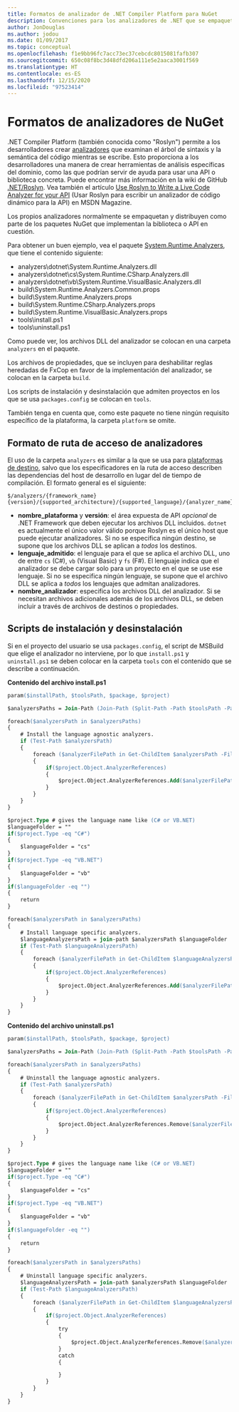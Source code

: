 ```yaml
---
title: Formatos de analizador de .NET Compiler Platform para NuGet
description: Convenciones para los analizadores de .NET que se empaquetan y distribuyen con paquetes NuGet que implementan una API o biblioteca.
author: JonDouglas
ms.author: jodou
ms.date: 01/09/2017
ms.topic: conceptual
ms.openlocfilehash: f1e9bb96fc7acc73ec37cebcdc8015081fafb307
ms.sourcegitcommit: 650c08f8bc3d48dfd206a111e5e2aaca3001f569
ms.translationtype: HT
ms.contentlocale: es-ES
ms.lasthandoff: 12/15/2020
ms.locfileid: "97523414"
---
```

# <a name="analyzer-nuget-formats"></a>Formatos de analizadores de NuGet

.NET Compiler Platform (también conocida como "Roslyn") permite a los desarrolladores crear [analizadores](https://github.com/dotnet/roslyn/blob/master/docs/wiki/How-To-Write-a-C%23-Analyzer-and-Code-Fix.md) que examinan el árbol de sintaxis y la semántica del código mientras se escribe. Esto proporciona a los desarrolladores una manera de crear herramientas de análisis específicas del dominio, como las que podrían servir de ayuda para usar una API o biblioteca concreta. Puede encontrar más información en la wiki de GitHub [.NET/Roslyn](https://github.com/dotnet/roslyn/wiki). Vea también el artículo [Use Roslyn to Write a Live Code Analyzer for your API](/archive/msdn-magazine/2014/special-issue/csharp-and-visual-basic-use-roslyn-to-write-a-live-code-analyzer-for-your-api) (Usar Roslyn para escribir un analizador de código dinámico para la API) en MSDN Magazine.

Los propios analizadores normalmente se empaquetan y distribuyen como parte de los paquetes NuGet que implementan la biblioteca o API en cuestión.

Para obtener un buen ejemplo, vea el paquete [System.Runtime.Analyzers](https://www.nuget.org/packages/System.Runtime.Analyzers), que tiene el contenido siguiente:

- analyzers\dotnet\System.Runtime.Analyzers.dll
- analyzers\dotnet\cs\System.Runtime.CSharp.Analyzers.dll
- analyzers\dotnet\vb\System.Runtime.VisualBasic.Analyzers.dll
- build\System.Runtime.Analyzers.Common.props
- build\System.Runtime.Analyzers.props
- build\System.Runtime.CSharp.Analyzers.props
- build\System.Runtime.VisualBasic.Analyzers.props
- tools\install.ps1
- tools\uninstall.ps1

Como puede ver, los archivos DLL del analizador se colocan en una carpeta `analyzers` en el paquete.

Los archivos de propiedades, que se incluyen para deshabilitar reglas heredadas de FxCop en favor de la implementación del analizador, se colocan en la carpeta `build`.

Los scripts de instalación y desinstalación que admiten proyectos en los que se usa `packages.config` se colocan en `tools`.

También tenga en cuenta que, como este paquete no tiene ningún requisito específico de la plataforma, la carpeta `platform` se omite.


## <a name="analyzers-path-format"></a>Formato de ruta de acceso de analizadores

El uso de la carpeta `analyzers` es similar a la que se usa para [plataformas de destino](../create-packages/supporting-multiple-target-frameworks.md), salvo que los especificadores en la ruta de acceso describen las dependencias del host de desarrollo en lugar del de tiempo de compilación. El formato general es el siguiente:

    $/analyzers/{framework_name}{version}/{supported_architecture}/{supported_language}/{analyzer_name}.dll

- **nombre_plataforma** y **versión**: el área expuesta de API *opcional* de .NET Framework que deben ejecutar los archivos DLL incluidos. `dotnet` es actualmente el único valor válido porque Roslyn es el único host que puede ejecutar analizadores. Si no se especifica ningún destino, se supone que los archivos DLL se aplican a *todos* los destinos.
- **lenguaje_admitido**: el lenguaje para el que se aplica el archivo DLL, uno de entre `cs` (C#), `vb` (Visual Basic) y `fs` (F#). El lenguaje indica que el analizador se debe cargar solo para un proyecto en el que se use ese lenguaje. Si no se especifica ningún lenguaje, se supone que el archivo DLL se aplica a *todos* los lenguajes que admitan analizadores.
- **nombre_analizador**: especifica los archivos DLL del analizador. Si se necesitan archivos adicionales además de los archivos DLL, se deben incluir a través de archivos de destinos o propiedades.


## <a name="install-and-uninstall-scripts"></a>Scripts de instalación y desinstalación

Si en el proyecto del usuario se usa `packages.config`, el script de MSBuild que elige el analizador no interviene, por lo que `install.ps1` y `uninstall.ps1` se deben colocar en la carpeta `tools` con el contenido que se describe a continuación.

**Contenido del archivo install.ps1**

```ps
param($installPath, $toolsPath, $package, $project)

$analyzersPaths = Join-Path (Join-Path (Split-Path -Path $toolsPath -Parent) "analyzers" ) * -Resolve

foreach($analyzersPath in $analyzersPaths)
{
    # Install the language agnostic analyzers.
    if (Test-Path $analyzersPath)
    {
        foreach ($analyzerFilePath in Get-ChildItem $analyzersPath -Filter *.dll)
        {
            if($project.Object.AnalyzerReferences)
            {
                $project.Object.AnalyzerReferences.Add($analyzerFilePath.FullName)
            }
        }
    }
}

$project.Type # gives the language name like (C# or VB.NET)
$languageFolder = ""
if($project.Type -eq "C#")
{
    $languageFolder = "cs"
}
if($project.Type -eq "VB.NET")
{
    $languageFolder = "vb"
}
if($languageFolder -eq "")
{
    return
}

foreach($analyzersPath in $analyzersPaths)
{
    # Install language specific analyzers.
    $languageAnalyzersPath = join-path $analyzersPath $languageFolder
    if (Test-Path $languageAnalyzersPath)
    {
        foreach ($analyzerFilePath in Get-ChildItem $languageAnalyzersPath -Filter *.dll)
        {
            if($project.Object.AnalyzerReferences)
            {
                $project.Object.AnalyzerReferences.Add($analyzerFilePath.FullName)
            }
        }
    }
}
```


**Contenido del archivo uninstall.ps1**

```ps
param($installPath, $toolsPath, $package, $project)

$analyzersPaths = Join-Path (Join-Path (Split-Path -Path $toolsPath -Parent) "analyzers" ) * -Resolve

foreach($analyzersPath in $analyzersPaths)
{
    # Uninstall the language agnostic analyzers.
    if (Test-Path $analyzersPath)
    {
        foreach ($analyzerFilePath in Get-ChildItem $analyzersPath -Filter *.dll)
        {
            if($project.Object.AnalyzerReferences)
            {
                $project.Object.AnalyzerReferences.Remove($analyzerFilePath.FullName)
            }
        }
    }
}

$project.Type # gives the language name like (C# or VB.NET)
$languageFolder = ""
if($project.Type -eq "C#")
{
    $languageFolder = "cs"
}
if($project.Type -eq "VB.NET")
{
    $languageFolder = "vb"
}
if($languageFolder -eq "")
{
    return
}

foreach($analyzersPath in $analyzersPaths)
{
    # Uninstall language specific analyzers.
    $languageAnalyzersPath = join-path $analyzersPath $languageFolder
    if (Test-Path $languageAnalyzersPath)
    {
        foreach ($analyzerFilePath in Get-ChildItem $languageAnalyzersPath -Filter *.dll)
        {
            if($project.Object.AnalyzerReferences)
            {
                try
                {
                    $project.Object.AnalyzerReferences.Remove($analyzerFilePath.FullName)
                }
                catch
                {

                }
            }
        }
    }
}
```
